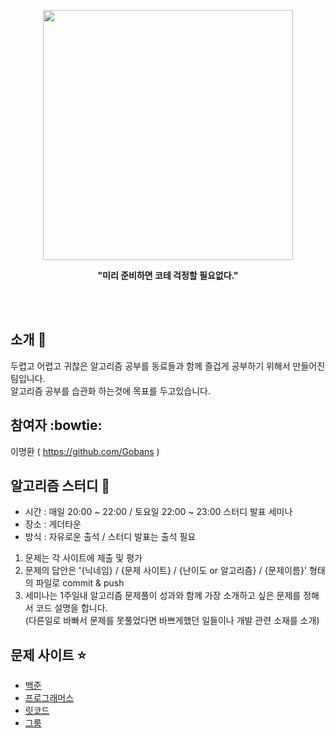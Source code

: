<p align="center" >
<img src="https://user-images.githubusercontent.com/56781342/158057047-962e8043-73e2-4b45-80b3-2845fef1c257.png"  width="400" height="400"/>
</p>
<p align="center" >
<b >"미리 준비하면 코테 걱정할 필요없다."</b>
</p>

<br>
<br>

## 소개 :wave:
두렵고 어렵고 귀찮은 알고리즘 공부를 동료들과 함께 즐겁게 공부하기 위해서 만들어진 팀입니다. <br/>
알고리즘 공부를 습관화 하는것에 목표를 두고있습니다.

## 참여자 :bowtie:
이명환 ( https://github.com/Gobans )

## 알고리즘 스터디 :pencil:

 - 시간 : 매일 20:00 ~ 22:00 / 토요일 22:00 ~ 23:00 스터디 발표 세미나
 - 장소 : 게더타운
 - 방식 : 자유로운 출석 / 스터디 발표는 출석 필요

 1. 문제는 각 사이트에 제출 및 평가
 2. 문제의 답안은 '{닉네임} / {문제 사이트} / {난이도 or 알고리즘} / {문제이름}' 형태의 파일로 commit & push
 3. 세미나는 1주일내 알고리즘 문제풀이 성과와 함께 가장 소개하고 싶은 문제를 정해서 코드 설명을 합니다. <br/>
    (다른일로 바빠서 문제를 못풀었다면 바쁘게했던 일들이나 개발 관련 소재를 소개)
    
## 문제 사이트 :star:

- [백준](https://www.acmicpc.net/)
- [프로그래머스](https://programmers.co.kr/?utm_source=google&utm_medium=cpc&utm_campaign=brand_prgms_pc&gclid=Cj0KCQiAybaRBhDtARIsAIEG3kl3hxt48DwDVsz7J3pER91Zxi9v8kJVAsKLufcm1ERRuXZ8twXToNIaAovREALw_wcB)
- [릿코드](https://leetcode.com/)
- [그룸](https://www.goorm.io/)
